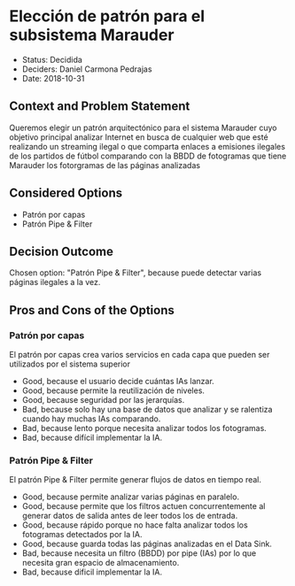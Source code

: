 # Elección de patrón para el subsistema Marauder

* Status: Decidida 
* Deciders: Daniel Carmona Pedrajas
* Date: 2018-10-31 


## Context and Problem Statement

Queremos elegir un patrón arquitectónico para el sistema Marauder cuyo objetivo principal analizar Internet en busca de cualquier web que esté realizando un streaming ilegal o que
comparta enlaces a emisiones ilegales de los partidos de fútbol comparando con la BBDD de fotogramas que tiene Marauder los fotorgramas de las páginas analizadas


## Considered Options

* Patrón por capas
* Patrón Pipe & Filter


## Decision Outcome

Chosen option: "Patrón Pipe & Filter", because puede detectar varias páginas ilegales a la vez.


## Pros and Cons of the Options

### Patrón por capas

El patrón por capas crea varios servicios en cada capa que pueden ser utilizados por el sistema superior

* Good, because el usuario decide cuántas IAs lanzar.
* Good, because permite la reutilización de niveles.
* Good, because seguridad por las jerarquías.
* Bad, because solo hay una base de datos que analizar y se ralentiza cuando hay muchas IAs comparando.
* Bad, because lento porque necesita analizar todos los fotogramas.
* Bad, because difícil implementar la IA.

### Patrón Pipe & Filter

El patrón Pipe & Filter permite generar flujos de datos en tiempo real.

* Good, because permite analizar varias páginas en paralelo.
* Good, because permite que los filtros actuen concurrentemente al generar datos de salida antes de leer todos los de entrada.
* Good, because rápido porque no hace falta analizar todos los fotogramas detectados por la IA.
* Good, because guarda todas las páginas analizadas en el Data Sink. 
* Bad, because necesita un filtro (BBDD) por pipe (IAs) por lo que necesita gran espacio de almacenamiento.
* Bad, because dificil implementar la IA.